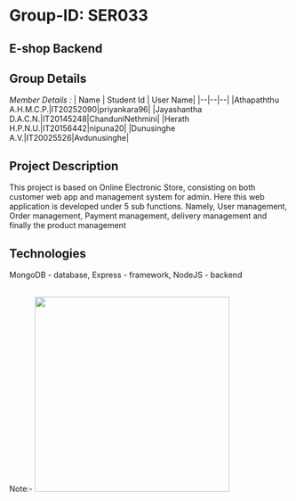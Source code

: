 # Group-ID: SER033 
## E-shop Backend
## Group Details

*Member Details :*
| Name | Student Id | User Name|
|--|--|--|
|Athapaththu A.H.M.C.P.|IT20252090|priyankara96|
|Jayashantha D.A.C.N.|IT20145248|ChanduniNethmini|
|Herath H.P.N.U.|IT20156442|nipuna20|
|Dunusinghe A.V.|IT20025526|Avdunusinghe|

## Project Description
This project is based on Online Electronic Store, consisting on both customer web app and management system for admin. Here this web application is developed under 5 sub functions. Namely, 
User management, Order management, Payment management, delivery management and finally the product management 

## Technologies
MongoDB - database,
Express - framework,
NodeJS - backend
<br/>
<br/>

Note:-
<img src="https://user-images.githubusercontent.com/88779731/163977767-669553a4-108e-42ed-bccb-e07309466b22.jpg"  width="350" >


